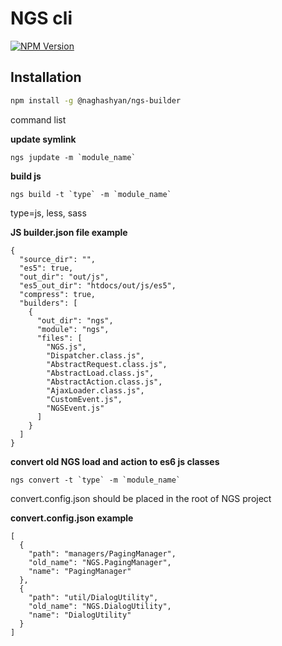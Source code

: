 # NGS cli
[![NPM Version](http://img.shields.io/npm/v/commander.svg?style=flat)](https://www.npmjs.com/package/@naghashyan/ngs-builder)

## Installation

```bash
npm install -g @naghashyan/ngs-builder
```

command list

**update symlink**
```
ngs jupdate -m `module_name`
```
**build js**
```
ngs build -t `type` -m `module_name`
```
type=js, less, sass

**JS builder.json file example**
```
{
  "source_dir": "",
  "es5": true,
  "out_dir": "out/js",
  "es5_out_dir": "htdocs/out/js/es5",
  "compress": true,
  "builders": [
    {
      "out_dir": "ngs",
      "module": "ngs",
      "files": [
        "NGS.js",
        "Dispatcher.class.js",
        "AbstractRequest.class.js",
        "AbstractLoad.class.js",
        "AbstractAction.class.js",
        "AjaxLoader.class.js",
        "CustomEvent.js",
        "NGSEvent.js"
      ]
    }
  ]
}
```

**convert old NGS load and action to es6 js classes**
```
ngs convert -t `type` -m `module_name`
```

convert.config.json should be placed in the root of NGS project

**convert.config.json example**

```
[
  {
    "path": "managers/PagingManager",
    "old_name": "NGS.PagingManager",
    "name": "PagingManager"
  },
  {
    "path": "util/DialogUtility",
    "old_name": "NGS.DialogUtility",
    "name": "DialogUtility"
  }
]
```
